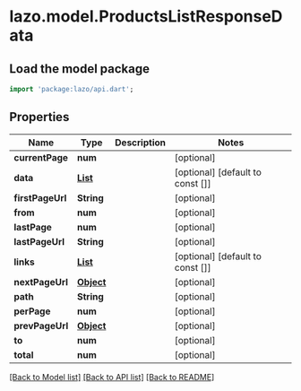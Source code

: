 # lazo.model.ProductsListResponseData

## Load the model package
```dart
import 'package:lazo/api.dart';
```

## Properties
Name | Type | Description | Notes
------------ | ------------- | ------------- | -------------
**currentPage** | **num** |  | [optional] 
**data** | [**List<ProviderProduct>**](ProviderProduct.md) |  | [optional] [default to const []]
**firstPageUrl** | **String** |  | [optional] 
**from** | **num** |  | [optional] 
**lastPage** | **num** |  | [optional] 
**lastPageUrl** | **String** |  | [optional] 
**links** | [**List<ShowAllServicesWithFilter200ResponseDataLinksInner>**](ShowAllServicesWithFilter200ResponseDataLinksInner.md) |  | [optional] [default to const []]
**nextPageUrl** | [**Object**](.md) |  | [optional] 
**path** | **String** |  | [optional] 
**perPage** | **num** |  | [optional] 
**prevPageUrl** | [**Object**](.md) |  | [optional] 
**to** | **num** |  | [optional] 
**total** | **num** |  | [optional] 

[[Back to Model list]](../README.md#documentation-for-models) [[Back to API list]](../README.md#documentation-for-api-endpoints) [[Back to README]](../README.md)


